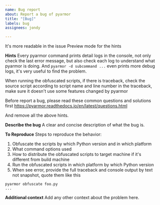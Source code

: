 ```yaml
---
name: Bug report
about: Report a bug of pyarmor
title: "[Bug]"
labels: bug
assignees: jondy

---
```


It's more readable in the issue Preview mode for the hints

**Hints**
Every pyarmor command prints detail logs in the console, not only check the last error message, but also check each log to understand what pyarmor is doing. And `pyarmor -d subcommand ...` even prints more debug logs, it's very useful to find the problem.

When running the obfuscated scripts, if there is traceback, check the source script according to script name and line number in the traceback, make sure it doesn't use some features changed by pyarmor 

Before report a bug, please read these common questions and solutions first
https://pyarmor.readthedocs.io/en/latest/questions.html

And remove all the above hints.

**Describe the bug**
A clear and concise description of what the bug is.

**To Reproduce**
Steps to reproduce the behavior:
1. Obfuscate the scripts by which Python version and in which platform
2. What command options used
3. How to distribute the obfuscated scripts to target machine if it's different from build machine
4. Run the obfuscated scripts in which platform by which Python version
5. When see error, provide the full traceback and console output by text not snapshot, quote them like this

```
pyarmor obfuscate foo.py
... 
```

**Additional context**
Add any other context about the problem here.
